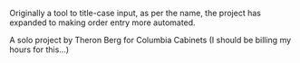 Originally a tool to title-case input, as per the name, the project has expanded to making order entry more automated.

A solo project by Theron Berg for Columbia Cabinets
(I should be billing my hours for this...)
